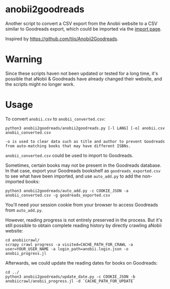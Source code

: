 anobii2goodreads
================

Another script to convert a CSV export from the Anobii website
to a CSV similar to Goodreads export, which could be imported via
the [import page](http://www.goodreads.com/review/import).

Inspired by https://github.com/tijs/Anobii2Goodreads.

Warning
=======

Since these scripts haven not been updated or tested for a long time, it's possible that aNobii & Goodreads have already changed their website, and the scripts might no longer work.

Usage
=====

To convert `anobii.csv` to `anobii_converted.csv`:

    python3 anobii2goodreads/anobii2goodreads.py [-l LANG] [-o] anobii.csv anobii_converted.csv

    -o is used to clear data such as title and author to prevent Goodreads from auto-matching books that may have different ISBNs.

`anobii_converted.csv` could be used to import to Goodreads.

Sometimes, certain books may not be present in the Goodreads database. In that case, export your Goodreads bookshelf as `goodreads_exported.csv` to see what have been imported, and use `auto_add.py` to add the non-imported books:

    python3 anobii2goodreads/auto_add.py -c COOKIE_JSON -a anobii_converted.csv -g goodreads_exported.csv

You'll need your session cookie from your browser to access Goodreads from `auto_add.py`.

However, reading progress is not entirely preserved in the process. But it's still possible to obtain complete reading history by directly crawling aNobii website:

    cd anobiicrawl/
    scrapy crawl progress -a visited=CACHE_PATH_FOR_CRAWL -a user=YOUR_USER_NAME -a login_path=anobii.login.json -o anobii_progress.jl

Afterwards, we could update the reading dates for books on Goodreads:

    cd ../
    python3 anobii2goodreads/update_date.py -c COOKIE_JSON -b anobiicrawl/anobii_progress.jl -d `CACHE_PATH_FOR_UPDATE`
